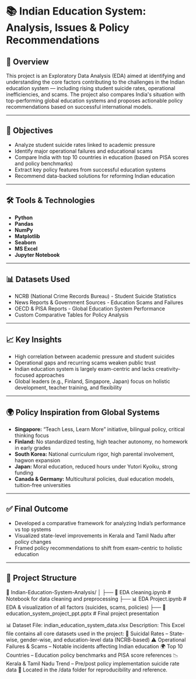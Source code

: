 # 📚 Indian Education System: Analysis, Issues & Policy Recommendations

## 📌 Overview

This project is an Exploratory Data Analysis (EDA) aimed at identifying and understanding the core factors contributing to the challenges in the Indian education system — including rising student suicide rates, operational inefficiencies, and scams. The project also compares India's situation with top-performing global education systems and proposes actionable policy recommendations based on successful international models.

---

## 🧠 Objectives

- Analyze student suicide rates linked to academic pressure
- Identify major operational failures and educational scams
- Compare India with top 10 countries in education (based on PISA scores and policy benchmarks)
- Extract key policy features from successful education systems
- Recommend data-backed solutions for reforming Indian education

---

## 🛠️ Tools & Technologies

- **Python**
- **Pandas**
- **NumPy**
- **Matplotlib**
- **Seaborn**
- **MS Excel**
- **Jupyter Notebook**

---

## 📊 Datasets Used

- NCRB (National Crime Records Bureau) - Student Suicide Statistics  
- News Reports & Government Sources - Education Scams and Failures  
- OECD & PISA Reports - Global Education System Performance  
- Custom Comparative Tables for Policy Analysis

---

## 📈 Key Insights

- High correlation between academic pressure and student suicides
- Operational gaps and recurring scams weaken public trust
- Indian education system is largely exam-centric and lacks creativity-focused approaches
- Global leaders (e.g., Finland, Singapore, Japan) focus on holistic development, teacher training, and flexibility

---

## 🌍 Policy Inspiration from Global Systems

- **Singapore:** “Teach Less, Learn More” initiative, bilingual policy, critical thinking focus
- **Finland:** No standardized testing, high teacher autonomy, no homework in early grades
- **South Korea:** National curriculum rigor, high parental involvement, hagwon expansion
- **Japan:** Moral education, reduced hours under Yutori Kyoiku, strong funding
- **Canada & Germany:** Multicultural policies, dual education models, tuition-free universities

---

## ✅ Final Outcome

- Developed a comparative framework for analyzing India’s performance vs top systems
- Visualized state-level improvements in Kerala and Tamil Nadu after policy changes
- Framed policy recommendations to shift from exam-centric to holistic education

---

## 📂 Project Structure

📁 Indian-Education-System-Analysis/
│
├── 🧹 EDA cleaning.ipynb               # Notebook for data cleaning and preprocessing
├── 📊 EDA Project.ipynb     # EDA & visualization of all factors (suicides, scams, policies)
├── 📄 education_system_project_ppt.pptx # Final project presentation

📊 Dataset
File: indian_education_system_data.xlsx
Description: This Excel file contains all core datasets used in the project:
📌 Suicidal Rates – State-wise, gender-wise, and education-level data (NCRB-based)
⚠️ Operational Failures & Scams – Notable incidents affecting Indian education
🌍 Top 10 Countries – Education policy benchmarks and PISA score references
📉 Kerala & Tamil Nadu Trend – Pre/post policy implementation suicide rate data
📁 Located in the /data folder for reproducibility and reference.


